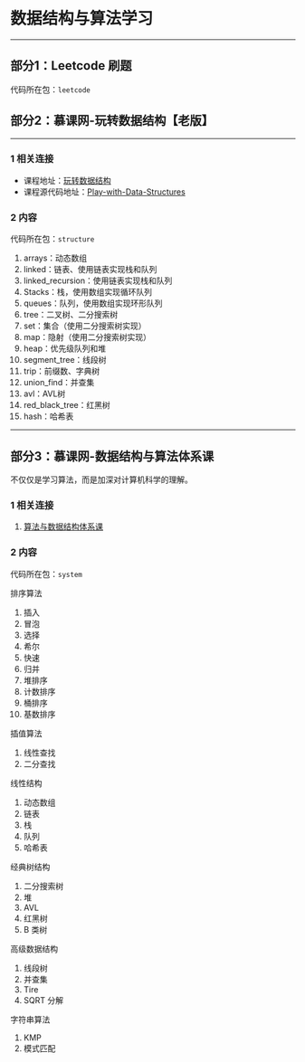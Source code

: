 # 数据结构与算法学习

---

## 部分1：Leetcode 刷题

代码所在包：`leetcode`

## 部分2：慕课网-玩转数据结构【老版】

---

### 1 相关连接

- 课程地址：[玩转数据结构](https://coding.imooc.com/class/207.html)
- 课程源代码地址：[Play-with-Data-Structures](https://github.com/liuyubobobo/Play-with-Data-Structures)

### 2 内容

代码所在包：`structure`

1. arrays：动态数组
2. linked：链表、使用链表实现栈和队列
3. linked_recursion：使用链表实现栈和队列
4. Stacks：栈，使用数组实现循环队列
5. queues：队列，使用数组实现环形队列
6. tree：二叉树、二分搜索树
7. set：集合（使用二分搜索树实现）
8. map：隐射（使用二分搜索树实现）
9. heap：优先级队列和堆
10. segment_tree：线段树
11. trip：前缀数、字典树
12. union_find：并查集
13. avl：AVL树
14. red_black_tree：红黑树
15. hash：哈希表

---

## 部分3：慕课网-数据结构与算法体系课

不仅仅是学习算法，而是加深对计算机科学的理解。

### 1 相关连接

1. [算法与数据结构体系课](https://class.imooc.com/sale/datastructure#Anchor)

### 2 内容

代码所在包：`system`

排序算法

1. 插入
2. 冒泡
3. 选择
4. 希尔
5. 快速
6. 归并
7. 堆排序
8. 计数排序
9. 桶排序
10. 基数排序

插值算法

1. 线性查找
2. 二分查找

线性结构

1. 动态数组
2. 链表
3. 栈
4. 队列
5. 哈希表

经典树结构

1. 二分搜索树
2. 堆
3. AVL
4. 红黑树
5. B 类树

高级数据结构

1. 线段树
2. 并查集
3. Tire
4. SQRT 分解

字符串算法

1. KMP
2. 模式匹配
